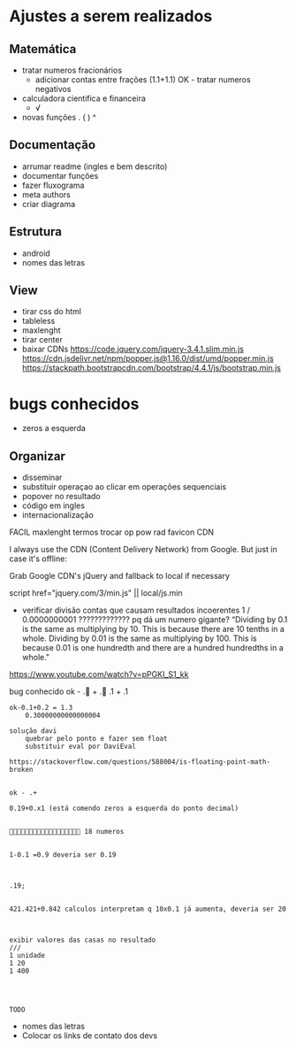 # Ajustes a serem realizados

## Matemática
- tratar numeros fracionários
    - adicionar contas entre frações (1.1+1.1)
OK - tratar numeros negativos
- calculadora cientifica e financeira
    - √
- novas funções . ( ) ^

## Documentação
- arrumar readme (ingles e bem descrito)
- documentar funções
- fazer fluxograma
- meta authors
- criar diagrama

## Estrutura
- android
- nomes das letras

## View
- tirar css do html
- tableless
- maxlenght
- tirar center
- baixar CDNs
    https://code.jquery.com/jquery-3.4.1.slim.min.js
    https://cdn.jsdelivr.net/npm/popper.js@1.16.0/dist/umd/popper.min.js
    https://stackpath.bootstrapcdn.com/bootstrap/4.4.1/js/bootstrap.min.js

# bugs conhecidos
- zeros a esquerda

## Organizar
- disseminar
- substituir operaçao ao clicar em operações sequenciais
- popover no resultado
- código em ingles
- internacionalização



FACIL
    maxlenght termos
    trocar op
    pow
    rad
    favicon
    CDN



I always use the CDN (Content Delivery Network) from Google. But just in case it's offline:

Grab Google CDN's jQuery and fallback to local if necessary
    <script src="http://ajax.googleapis.com/ajax/libs/jquery/1.4.2/jquery.min.js"></script>
    <script>!window.jQuery && document.write('<script src="jquery-1.4.2.min.js"><\/script>')</script>




script href="jquery.com/3/min.js" || local/js.min



- verificar divisão
    contas que causam resultados incoerentes
    1 / 0.0000000001 ????????????? pq dá um numero gigante?
        “Dividing by 0.1 is the same as multiplying by 10. This is because there are 10 tenths in a whole. Dividing by 0.01 is the same as multiplying by 100. This is because 0.01 is one hundredth and there are a hundred hundredths in a whole."
















https://www.youtube.com/watch?v=pPGKI_S1_kk


bug conhecido
    ok - . + .
         .1 + .1

    ok-0.1+0.2 = 1.3
        0.30000000000000004

    solução davi
        quebrar pelo ponto e fazer sem float
        substituir eval por DaviEval

    https://stackoverflow.com/questions/588004/is-floating-point-math-broken


    ok - .+

    0.19+0.x1 (está comendo zeros a esquerda do ponto decimal)


     18 numeros 


    1-0.1 =0.9 deveria ser 0.19



    .19;


    421.421+0.842 calculos interpretam q 10x0.1 já aumenta, deveria ser 20



    exibir valores das casas no resultado
    ///
    1 unidade
    1 20
    1 400




    TODO
- nomes das letras
- Colocar os links de contato dos devs